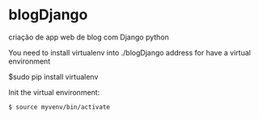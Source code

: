 # blogDjango
criação de app web de blog com Django python

You need to install virtualenv into ./blogDjango address for have a virtual environment

  $sudo pip install virtualenv
 
Init the virtual environment:

	$ source myvenv/bin/activate
